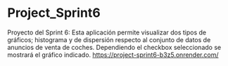 # Project_Sprint6
Proyecto del Sprint 6: Esta aplicación permite visualizar dos tipos de gráficos; histograma y de dispersión respecto al conjunto de datos de anuncios de venta de coches.
Dependiendo el checkbox seleccionado se mostrará el gráfico indicado.
https://project-sprint6-b3z5.onrender.com/